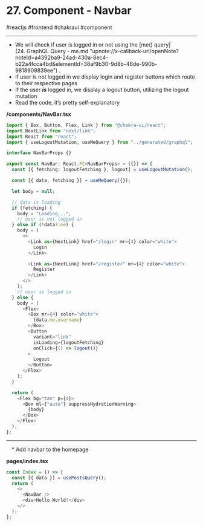 # 27\. Component - Navbar

#reactjs #frontend #chakraui #component

* * *

  

- We will check if user is logged in or not using the [me() query](24. GraphQL Query - me.md "upnote://x-callback-url/openNote?noteId=a4392ba9-24ad-430a-8ec4-b22a4fcca4bd&elementId=38af9b30-9d8b-46de-990b-9818909839ee") . 
- If user is not logged in we display login and register buttons which route to their respective pages
- If the user _**is**_ logged in, we display a logout button, utilizing the logout mutation 
- Read the code, it’s pretty self-explanatory 

**/components/NavBar.tsx**

```typescript
import { Box, Button, Flex, Link } from "@chakra-ui/react";
import NextLink from "next/link";
import React from "react";
import { useLogoutMutation, useMeQuery } from "../generated/graphql";

interface NavBarProps {}

export const NavBar: React.FC<NavBarProps> = ({}) => {
  const [{ fetching: logoutFetching }, logout] = useLogoutMutation();

  const [{ data, fetching }] = useMeQuery({});

  let body = null;

  // data is loading
  if (fetching) {
    body = "Loading...";
    // user is not logged in
  } else if (!data?.me) {
    body = (
      <>
        <Link as={NextLink} href="/login" mr={4} color="white">
          Login
        </Link>

        <Link as={NextLink} href="/register" mr={4} color="white">
          Register
        </Link>
      </>
    );
    // user is logged in
  } else {
    body = (
      <Flex>
        <Box mr={4} color="white">
          {data.me.username}
        </Box>
        <Button
          variant="link"
          isLoading={logoutFetching}
          onClick={() => logout()}
        >
          Logout
        </Button>
      </Flex>
    );
  }

  return (
    <Flex bg="tan" p={4}>
      <Box ml={"auto"} suppressHydrationWarning>
        {body}
      </Box>
    </Flex>
  );
};
```

  

* * *

  

 \* Add navbar to the homepage

  

**pages/index.tsx**

```typescript
const Index = () => {
  const [{ data }] = usePostsQuery();
  return (
    <>
      <NavBar />
      <div>Hello World!</div> 
    </>
  );
};
```